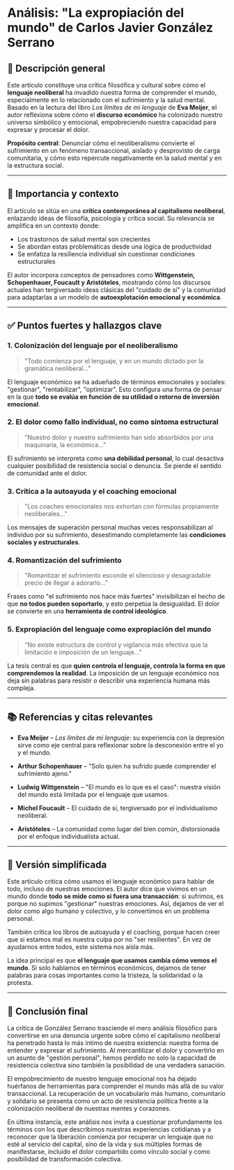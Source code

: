 # Análisis: "La expropiación del mundo" de Carlos Javier González Serrano

## 📘 Descripción general

Este artículo constituye una crítica filosófica y cultural sobre cómo el **lenguaje neoliberal** ha invadido nuestra forma de comprender el mundo, especialmente en lo relacionado con el sufrimiento y la salud mental. Basado en la lectura del libro *Los límites de mi lenguaje* de **Eva Meijer**, el autor reflexiona sobre cómo el **discurso económico** ha colonizado nuestro universo simbólico y emocional, empobreciendo nuestra capacidad para expresar y procesar el dolor.

**Propósito central**: Denunciar cómo el neoliberalismo convierte el sufrimiento en un fenómeno transaccional, aislado y desprovisto de carga comunitaria, y cómo esto repercute negativamente en la salud mental y en la estructura social.

---

## 📌 Importancia y contexto

El artículo se sitúa en una **crítica contemporánea al capitalismo neoliberal**, enlazando ideas de filosofía, psicología y crítica social. Su relevancia se amplifica en un contexto donde:

- Los trastornos de salud mental son crecientes
- Se abordan estas problemáticas desde una lógica de productividad
- Se enfatiza la resiliencia individual sin cuestionar condiciones estructurales

El autor incorpora conceptos de pensadores como **Wittgenstein, Schopenhauer, Foucault y Aristóteles**, mostrando cómo los discursos actuales han tergiversado ideas clásicas del "cuidado de sí" y la comunidad para adaptarlas a un modelo de **autoexplotación emocional y económica**.

---

## ✅ Puntos fuertes y hallazgos clave

### 1. Colonización del lenguaje por el neoliberalismo

> "Todo comienza por el lenguaje, y en un mundo dictado por la gramática neoliberal..."

El lenguaje económico se ha adueñado de términos emocionales y sociales: "gestionar", "rentabilizar", "optimizar". Esto configura una forma de pensar en la que **todo se evalúa en función de su utilidad o retorno de inversión emocional**.

### 2. El dolor como fallo individual, no como síntoma estructural

> "Nuestro dolor y nuestro sufrimiento han sido absorbidos por una maquinaria, la económica..."

El sufrimiento se interpreta como **una debilidad personal**, lo cual desactiva cualquier posibilidad de resistencia social o denuncia. Se pierde el sentido de comunidad ante el dolor.

### 3. Crítica a la autoayuda y el coaching emocional

> "Los coaches emocionales nos exhortan con fórmulas propiamente neoliberales..."

Los mensajes de superación personal muchas veces responsabilizan al individuo por su sufrimiento, desestimando completamente las **condiciones sociales y estructurales**.

### 4. Romantización del sufrimiento

> "Romantizar el sufrimiento esconde el silencioso y desagradable precio de llegar a adorarlo..."

Frases como "el sufrimiento nos hace más fuertes" invisibilizan el hecho de que **no todos pueden soportarlo**, y esto perpetúa la desigualdad. El dolor se convierte en una **herramienta de control ideológico**.

### 5. Expropiación del lenguaje como expropiación del mundo

> "No existe estructura de control y vigilancia más efectiva que la limitación e imposición de un lenguaje..."

La tesis central es que **quien controla el lenguaje, controla la forma en que comprendemos la realidad**. La imposición de un lenguaje económico nos deja sin palabras para resistir o describir una experiencia humana más compleja.

---

## 📚 Referencias y citas relevantes

* **Eva Meijer** – *Los límites de mi lenguaje*: su experiencia con la depresión sirve como eje central para reflexionar sobre la desconexión entre el yo y el mundo.

* **Arthur Schopenhauer** – "Solo quien ha sufrido puede comprender el sufrimiento ajeno."

* **Ludwig Wittgenstein** – "El mundo es lo que es el caso": nuestra visión del mundo está limitada por el lenguaje que usamos.

* **Michel Foucault** – El cuidado de sí, tergiversado por el individualismo neoliberal.

* **Aristóteles** – La comunidad como lugar del bien común, distorsionada por el enfoque individualista actual.

---

## 🧾 Versión simplificada

Este artículo critica cómo usamos el lenguaje económico para hablar de todo, incluso de nuestras emociones. El autor dice que vivimos en un mundo donde **todo se mide como si fuera una transacción**: si sufrimos, es porque no supimos "gestionar" nuestras emociones. Así, dejamos de ver el dolor como algo humano y colectivo, y lo convertimos en un problema personal.

También critica los libros de autoayuda y el coaching, porque hacen creer que si estamos mal es nuestra culpa por no "ser resilientes". En vez de ayudarnos entre todos, este sistema nos aísla más.

La idea principal es que **el lenguaje que usamos cambia cómo vemos el mundo**. Si solo hablamos en términos económicos, dejamos de tener palabras para cosas importantes como la tristeza, la solidaridad o la protesta.

---

## 📝 Conclusión final

La crítica de González Serrano trasciende el mero análisis filosófico para convertirse en una denuncia urgente sobre cómo el capitalismo neoliberal ha penetrado hasta lo más íntimo de nuestra existencia: nuestra forma de entender y expresar el sufrimiento. Al mercantilizar el dolor y convertirlo en un asunto de "gestión personal", hemos perdido no solo la capacidad de resistencia colectiva sino también la posibilidad de una verdadera sanación.

El empobrecimiento de nuestro lenguaje emocional nos ha dejado huérfanos de herramientas para comprender el mundo más allá de su valor transaccional. La recuperación de un vocabulario más humano, comunitario y solidario se presenta como un acto de resistencia política frente a la colonización neoliberal de nuestras mentes y corazones.

En última instancia, este análisis nos invita a cuestionar profundamente los términos con los que describimos nuestras experiencias cotidianas y a reconocer que la liberación comienza por recuperar un lenguaje que no esté al servicio del capital, sino de la vida y sus múltiples formas de manifestarse, incluido el dolor compartido como vínculo social y como posibilidad de transformación colectiva.